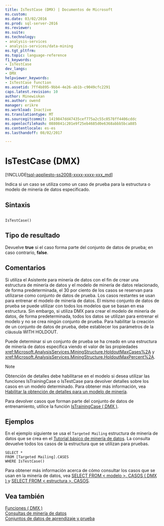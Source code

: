 ```yaml
---
title: IsTestCase (DMX) | Documentos de Microsoft
ms.custom: 
ms.date: 03/02/2016
ms.prod: sql-server-2016
ms.reviewer: 
ms.suite: 
ms.technology:
- analysis-services
- analysis-services/data-mining
ms.tgt_pltfrm: 
ms.topic: language-reference
f1_keywords:
- IsTestCase
dev_langs:
- DMX
helpviewer_keywords:
- IsTestCase function
ms.assetid: 7ff4b895-9bb4-4e26-ab1b-c9049cfc2291
caps.latest.revision: 10
author: Minewiskan
ms.author: owend
manager: erikre
ms.workload: Inactive
ms.translationtype: MT
ms.sourcegitcommit: 1419847dd47435cef775a2c55c0578ff4406cddc
ms.openlocfilehash: 0880841c201e9f25eb4685d0e6368abbb5bca885
ms.contentlocale: es-es
ms.lasthandoff: 08/02/2017

---
```

# <a name="istestcase-dmx"></a>IsTestCase (DMX)
[!INCLUDE[tsql-appliesto-ss2008-xxxx-xxxx-xxx_md](../includes/tsql-appliesto-ss2008-xxxx-xxxx-xxx-md.md)]

  Indica si un caso se utiliza como un caso de prueba para la estructura o modelo de minería de datos especificado.  
  
## <a name="syntax"></a>Sintaxis  
  
```  
  
IsTestCase()  
```  
  
## <a name="result-type"></a>Tipo de resultado  
 Devuelve **true** si el caso forma parte del conjunto de datos de prueba; en caso contrario, **false**.  
  
## <a name="remarks"></a>Comentarios  
 Si utiliza el Asistente para minería de datos con el fin de crear una estructura de minería de datos y el modelo de minería de datos relacionado, de forma predeterminada, el 30 por ciento de los casos se reservan para utilizarse como conjunto de datos de prueba. Los casos restantes se usan para entrenar el modelo de minería de datos. El mismo conjunto de datos de prueba se puede utilizar con todos los modelos que se basan en esa estructura. Sin embargo, si utiliza DMX para crear el modelo de minería de datos, de forma predeterminada, todos los datos se utilizan para entrenar el modelo y no se crea ningún conjunto de prueba. Para habilitar la creación de un conjunto de datos de prueba, debe establecer los parámetros de la cláusula WITH HOLDOUT.  
  
 Puede determinar si un conjunto de prueba se ha creado en una estructura de minería de datos específica viendo el valor de las propiedades <xref:Microsoft.AnalysisServices.MiningStructure.HoldoutMaxCases%2A> y <xref:Microsoft.AnalysisServices.MiningStructure.HoldoutMaxPercent%2A>.  
  
> [!NOTE]  
>  Obtención de detalles debe habilitarse en el modelo si desea utilizar las funciones IsTrainingCase o IsTestCase para devolver detalles sobre los casos en un modelo determinado. Para obtener más información, vea [Habilitar la obtención de detalles para un modelo de minería](../analysis-services/data-mining/enable-drillthrough-for-a-mining-model.md).  
  
 Para devolver casos que forman parte del conjunto de datos de entrenamiento, utilice la función [IsTrainingCase &#40; DMX &#41;](../dmx/istrainingcase-dmx.md).  
  
## <a name="examples"></a>Ejemplos  
 En el ejemplo siguiente se usa el `Targeted Mailing` estructura de minería de datos que se crea en el [Tutorial básico de minería de datos](http://msdn.microsoft.com/library/6602edb6-d160-43fb-83c8-9df5dddfeb9c). La consulta devuelve todos los casos de la estructura que se utilizan para pruebas.  
  
```  
SELECT *  
FROM [Targeted Mailing].CASES  
WHERE IsTestCase()  
```  
  
 Para obtener más información acerca de cómo consultar los casos que se usan en la minería de datos, vea [SELECT FROM &#60; modelo &#62;. CASOS &#40; DMX &#41; ](../dmx/select-from-model-cases-dmx.md) y [SELECT FROM &#60; estructura &#62;. CASOS](../dmx/select-from-structure-cases.md).  
  
## <a name="see-also"></a>Vea también  
 [Funciones &#40; DMX &#41;](../dmx/functions-dmx.md)   
 [Consultas de minería de datos](../analysis-services/data-mining/data-mining-queries.md)   
 [Conjuntos de datos de aprendizaje y prueba](../analysis-services/data-mining/training-and-testing-data-sets.md)  
  
  


